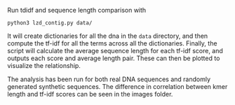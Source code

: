 Run tdidf and sequence length comparison with
```
python3 lzd_contig.py data/
```
It will create dictionaries for all the dna in the `data` directory, and then compute the tf-idf for all the terms across all the dictionaries.  Finally, the script will calculate the average sequence length for each tf-idf score, and outputs each score and average length pair.  These can then be plotted to visualize the relationship. 

The analysis has been run for both real DNA sequences and randomly generated synthetic sequences.  The difference in correlation between kmer length and tf-idf scores can be seen in the images folder.
